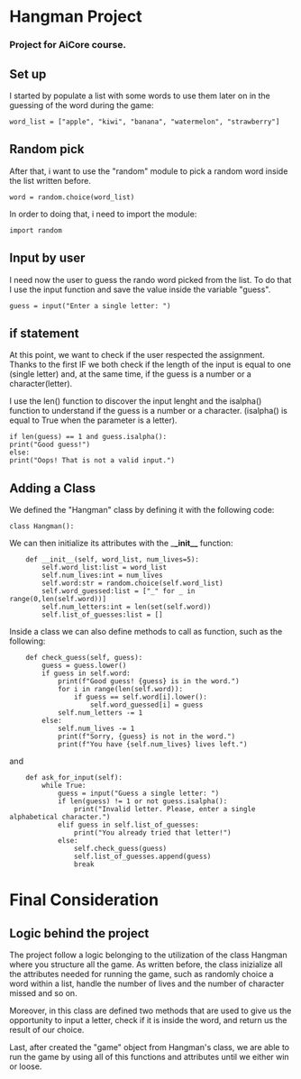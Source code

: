 # Hangman Project

### Project for AiCore course.

## Set up

I started by populate a list with some words to use them later on in the guessing of the word during the game:

```
word_list = ["apple", "kiwi", "banana", "watermelon", "strawberry"]
```

## Random pick

After that, i want to use the "random" module to pick a random word inside the list written before.

```
word = random.choice(word_list)
```

In order to doing that, i need to import the module:

```
import random
```

## Input by user

I need now the user to guess the rando word picked from the list. To do that I use the input function and save the value inside the variable "guess".

```
guess = input("Enter a single letter: ")
```

## if statement

At this point, we want to check if the user respected the assignment. Thanks to the first IF we both check if the length of the input is equal to one (single letter) and, at the same time, if the guess is a number or a character(letter).

I use the len() function to discover the input lenght and the isalpha() function to understand if the guess is a number or a character. (isalpha() is equal to True when the parameter is a letter).

```
if len(guess) == 1 and guess.isalpha():
print("Good guess!")
else:
print("Oops! That is not a valid input.")
```

## Adding a Class

We defined the "Hangman" class by defining it with the following code:

```
class Hangman():
```

We can then initialize its attributes with the \_**\_init\_\_** function:

```
    def __init__(self, word_list, num_lives=5):
        self.word_list:list = word_list
        self.num_lives:int = num_lives
        self.word:str = random.choice(self.word_list)
        self.word_guessed:list = ["_" for _ in range(0,len(self.word))]
        self.num_letters:int = len(set(self.word))
        self.list_of_guesses:list = []

```

Inside a class we can also define methods to call as function, such as the following:

```
    def check_guess(self, guess):
        guess = guess.lower()
        if guess in self.word:
            print(f"Good guess! {guess} is in the word.")
            for i in range(len(self.word)):
                if guess == self.word[i].lower():
                    self.word_guessed[i] = guess
            self.num_letters -= 1
        else:
            self.num_lives -= 1
            print(f"Sorry, {guess} is not in the word.")
            print(f"You have {self.num_lives} lives left.")
```

and

```
    def ask_for_input(self):
        while True:
            guess = input("Guess a single letter: ")
            if len(guess) != 1 or not guess.isalpha():
                print("Invalid letter. Please, enter a single alphabetical character.")
            elif guess in self.list_of_guesses:
                print("You already tried that letter!")
            else:
                self.check_guess(guess)
                self.list_of_guesses.append(guess)
                break
```

# Final Consideration

## Logic behind the project

The project follow a logic belonging to the utilization of the class Hangman where you structure all the game. As written before, the class inizialize all the attributes needed for running the game, such as randomly choice a word within a list, handle the number of lives and the number of character missed and so on.

Moreover, in this class are defined two methods that are used to give us the opportunity to input a letter, check if it is inside the word, and return us the result of our choice.

Last, after created the "game" object from Hangman's class, we are able to run the game by using all of this functions and attributes until we either win or loose.
